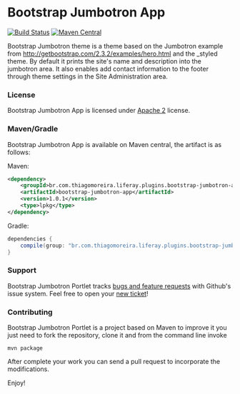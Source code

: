 Bootstrap Jumbotron App
==========
[![Build Status](https://travis-ci.org/tmoreira2020/bootstrap-jumbotron-app.svg?branch=master)](https://travis-ci.org/tmoreira2020/bootstrap-jumbotron-app)
[![Maven Central](https://maven-badges.herokuapp.com/maven-central/br.com.thiagomoreira.liferay.plugins.bootstrap-jumbotron-app/bootstrap-jumbotron-app/badge.svg)](https://maven-badges.herokuapp.com/maven-central/br.com.thiagomoreira.liferay.plugins.bootstrap-jumbotron-app/bootstrap-jumbotron-app)

Bootstrap Jumbotron theme is a theme based on the Jumbotron example from http://getbootstrap.com/2.3.2/examples/hero.html and the _styled theme. By default it prints the site's name and description into the jumbotron area. It also enables add contact information to the footer through theme settings in the Site Administration area.

### License

Bootstrap Jumbotron App is licensed under [Apache 2](http://www.apache.org/licenses/LICENSE-2.0) license.

### Maven/Gradle

Bootstrap Jumbotron App is available on Maven central, the artifact is as follows:

Maven:

```xml
<dependency>
    <groupId>br.com.thiagomoreira.liferay.plugins.bootstrap-jumbotron-app</groupId>
    <artifactId>bootstrap-jumbotron-app</artifactId>
    <version>1.0.1</version>
    <type>lpkg</type>
</dependency>
```
Gradle:

```groovy
dependencies {
    compile(group: "br.com.thiagomoreira.liferay.plugins.bootstrap-jumbotron-app", name: "bootstrap-jumbotron-portlet", version: "1.0.1", type: "lpkg");
}
```
### Support
Bootstrap Jumbotron Portlet tracks [bugs and feature requests](https://github.com/tmoreira2020/bootstrap-jumbotron-app/issues) with Github's issue system. Feel free to open your [new ticket](https://github.com/tmoreira2020/bootstrap-jumbotron-app/issues/new)!

### Contributing

Bootstrap Jumbotron Portlet is a project based on Maven to improve it you just need to fork the repository, clone it and from the command line invoke

```shell
mvn package
```
After complete your work you can send a pull request to incorporate the modifications.

Enjoy!
